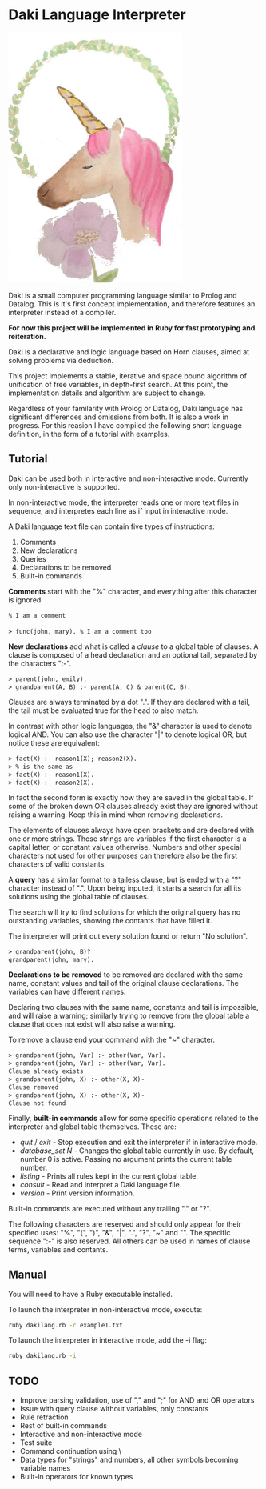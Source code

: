 # Daki Language Interpreter

![Dakilang mascot](/img/mascot.jpeg)

Daki is a small computer programming language similar to Prolog and Datalog. This is it's first concept implementation, and therefore features an interpreter instead of a compiler.

**For now this project will be implemented in Ruby for fast prototyping and reiteration.**

Daki is a declarative and logic language based on Horn clauses, aimed at solving problems via deduction.

This project implements a stable, iterative and space bound algorithm of unification of free variables, in depth-first search. At this point, the implementation details and algorithm are subject to change.

Regardless of your familarity with Prolog or Datalog, Daki language has significant differences and omissions from both. It is also a work in progress. For this reasion I have compiled the following short language definition, in the form of a tutorial with examples.

## Tutorial

Daki can be used both in interactive and non-interactive mode. Currently only non-interactive is supported.

In non-interactive mode, the interpreter reads one or more text files in sequence, and interpretes each line as if input in interactive mode.

A Daki language text file can contain five types of instructions:

1. Comments
2. New declarations
3. Queries
4. Declarations to be removed
5. Built-in commands

**Comments** start with the "%" character, and everything after this character is ignored

```
% I am a comment

> func(john, mary). % I am a comment too
```

**New declarations** add what is called a _clause_ to a global table of clauses. A clause is composed of a head declaration and an optional tail, separated by the characters ":-".

```
> parent(john, emily).
> grandparent(A, B) :- parent(A, C) & parent(C, B).
```

Clauses are always terminated by a dot ".". If they are declared with a tail, the tail must be evaluated true for the head to also match.

In contrast with other logic languages, the "&" character is used to denote logical AND. You can also use the character "|" to denote logical OR, but notice these are equivalent:

```
> fact(X) :- reason1(X); reason2(X).
> % is the same as
> fact(X) :- reason1(X).
> fact(X) :- reason2(X).
```

In fact the second form is exactly how they are saved in the global table. If some of the broken down OR clauses already exist they are ignored without raising a warning. Keep this in mind when removing declarations.

The elements of clauses always have open brackets and are declared with one or more strings. Those strings are variables if the first character is a capital letter, or constant values otherwise. Numbers and other special characters not used for other purposes can therefore also be the first characters of valid constants.

A **query** has a similar format to a tailess clause, but is ended with a "?" character instead of ".". Upon being inputed, it starts a search for all its solutions using the global table of clauses.

The search will try to find solutions for which the original query has no outstanding variables, showing the contants that have filled it.

The interpreter will print out every solution found or return "No solution".

```
> grandparent(john, B)?
grandparent(john, mary).
```

**Declarations to be removed** to be removed are declared with the same name, constant values and tail of the original clause declarations. The variables can have different names.

Declaring two clauses with the same name, constants and tail is impossible, and will raise a warning; similarly trying to remove from the global table a clause that does not exist will also raise a warning.

To remove a clause end your command with the "~" character.

```
> grandparent(john, Var) :- other(Var, Var).
> grandparent(john, Var) :- other(Var, Var).
Clause already exists
> grandparent(john, X) :- other(X, X)~
Clause removed
> grandparent(john, X) :- other(X, X)~
Clause not found
```

Finally, **built-in commands** allow for some specific operations related to the interpreter and global table themselves. These are:

- _quit_ / _exit_ - Stop execution and exit the interpreter if in interactive mode.
- _database_set N_ - Changes the global table currently in use. By default, number 0 is active. Passing no argument prints the current table number.
- _listing_ - Prints all rules kept in the current global table.
- _consult_ - Read and interpret a Daki language file.
- _version_ - Print version information.

Built-in commands are executed without any trailing "." or "?".

The following characters are reserved and should only appear for their specified uses: "%", "(", ")", "&", "|", ".", "?", "~" and "\". The specific sequence ":-" is also reserved. All others can be used in names of clause terms, variables and contants.

## Manual

You will need to have a Ruby executable installed.

To launch the interpreter in non-interactive mode, execute:

```sh
ruby dakilang.rb -c example1.txt
```

To launch the interpreter in interactive mode, add the -i flag:

```sh
ruby dakilang.rb -i
```

## TODO

- Improve parsing validation, use of "," and ";" for AND and OR operators
- Issue with query clause without variables, only constants
- Rule retraction
- Rest of built-in commands
- Interactive and non-interactive mode
- Test suite
- Command continuation using \
- Data types for "strings" and numbers, all other symbols becoming variable names
- Built-in operators for known types
